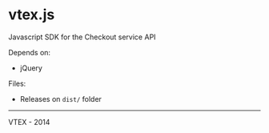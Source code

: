 # vtex.js

Javascript SDK for the Checkout service API

Depends on:
- jQuery

Files:
- Releases on `dist/` folder

------

VTEX - 2014
